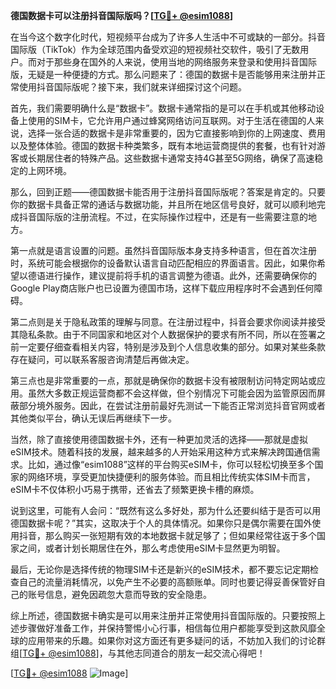 **德国数据卡可以注册抖音国际版吗？[[TG💪+ @esim1088](https://t.me/s/esim1088)]**

在当今这个数字化时代，短视频平台成为了许多人生活中不可或缺的一部分。抖音国际版（TikTok）作为全球范围内备受欢迎的短视频社交软件，吸引了无数用户。而对于那些身在国外的人来说，使用当地的网络服务来登录和使用抖音国际版，无疑是一种便捷的方式。那么问题来了：德国的数据卡是否能够用来注册并正常使用抖音国际版呢？接下来，我们就来详细探讨这个问题。

首先，我们需要明确什么是“数据卡”。数据卡通常指的是可以在手机或其他移动设备上使用的SIM卡，它允许用户通过蜂窝网络访问互联网。对于生活在德国的人来说，选择一张合适的数据卡是非常重要的，因为它直接影响到你的上网速度、费用以及整体体验。德国的数据卡种类繁多，既有本地运营商提供的套餐，也有针对游客或长期居住者的特殊产品。这些数据卡通常支持4G甚至5G网络，确保了高速稳定的上网环境。

那么，回到正题——德国数据卡能否用于注册抖音国际版呢？答案是肯定的。只要你的数据卡具备正常的通话与数据功能，并且所在地区信号良好，就可以顺利地完成抖音国际版的注册流程。不过，在实际操作过程中，还是有一些需要注意的地方。

第一点就是语言设置的问题。虽然抖音国际版本身支持多种语言，但在首次注册时，系统可能会根据你的设备默认语言自动匹配相应的界面语言。因此，如果你希望以德语进行操作，建议提前将手机的语言调整为德语。此外，还需要确保你的Google Play商店账户也已设置为德国市场，这样下载应用程序时不会遇到任何障碍。

第二点则是关于隐私政策的理解与同意。在注册过程中，抖音会要求你阅读并接受其隐私条款。由于不同国家和地区对个人数据保护的要求有所不同，所以在签署之前一定要仔细查看相关内容，特别是涉及到个人信息收集的部分。如果对某些条款存在疑问，可以联系客服咨询清楚后再做决定。

第三点也是非常重要的一点，那就是确保你的数据卡没有被限制访问特定网站或应用。虽然大多数正规运营商都不会这样做，但个别情况下可能会因为监管原因而屏蔽部分境外服务。因此，在尝试注册前最好先测试一下能否正常浏览抖音官网或者其他类似平台，确认无误后再继续下一步。

当然，除了直接使用德国数据卡外，还有一种更加灵活的选择——那就是虚拟eSIM技术。随着科技的发展，越来越多的人开始采用这种方式来解决跨国通信需求。比如，通过像“esim1088”这样的平台购买eSIM卡，你可以轻松切换至多个国家的网络环境，享受更加快捷便利的服务体验。而且相比传统实体SIM卡而言，eSIM卡不仅体积小巧易于携带，还省去了频繁更换卡槽的麻烦。

说到这里，可能有人会问：“既然有这么多好处，那为什么还要纠结于是否可以用德国数据卡呢？”其实，这取决于个人的具体情况。如果你只是偶尔需要在国外使用抖音，那么购买一张短期有效的本地数据卡就足够了；但如果经常往返于多个国家之间，或者计划长期居住在外，那么考虑使用eSIM卡显然更为明智。

最后，无论你是选择传统的物理SIM卡还是新兴的eSIM技术，都不要忘记定期检查自己的流量消耗情况，以免产生不必要的高额账单。同时也要记得妥善保管好自己的账号信息，避免因疏忽大意而导致的安全隐患。

综上所述，德国数据卡确实是可以用来注册并正常使用抖音国际版的。只要按照上述步骤做好准备工作，并保持警惕小心行事，相信每位用户都能享受到这款风靡全球的应用带来的乐趣。如果你对这方面还有更多疑问的话，不妨加入我们的讨论群组[[TG💪+ @esim1088](https://t.me/s/esim1088)]，与其他志同道合的朋友一起交流心得吧！

[[TG💪+ @esim1088](https://t.me/s/esim1088) ![Image](https://i.postimg.cc/4NQfJmqS/Snipaste-2025-05-13-00-14-12.png)]
